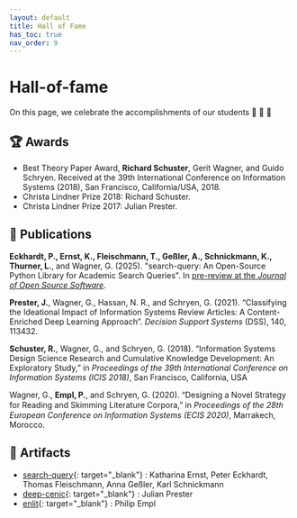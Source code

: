 ```yaml
---
layout: default
title: Hall of Fame
has_toc: true
nav_order: 9
---
```


# Hall-of-fame

On this page, we celebrate the accomplishments of our students 🎉 🍾 🎈

<!-- ## Publication of datasets -->

## 🏆 Awards

- Best Theory Paper Award, **Richard Schuster**, Gerit Wagner, and Guido Schryen. Received at the 39th International Conference on Information Systems (2018), San Francisco, California/USA, 2018.
- Christa Lindner Prize 2018: Richard Schuster.
- Christa Lindner Prize 2017: Julian Prester.

## 📒 Publications

<div class="references">
  <p><strong>Eckhardt, P., Ernst, K., Fleischmann, T., Geßler, A., Schnickmann, K., Thurner, L.</strong>, and Wagner, G. (2025). "search-query: An Open-Source Python Library for Academic Search Queries". In <a href="https://github.com/openjournals/joss-reviews/issues/8558">pre-review at the <em>Journal of Open Source Software</em></a>.</p>
  <p><strong>Prester, J.</strong>, Wagner, G., Hassan, N. R., and Schryen, G. (2021). “Classifying the Ideational Impact of Information Systems Review Articles: A Content-Enriched Deep Learning Approach”. <em>Decision Support Systems</em> (DSS), 140, 113432.</p>
  <p><strong>Schuster, R.</strong>, Wagner, G., and Schryen, G. (2018). “Information Systems Design Science Research and Cumulative Knowledge Development: An Exploratory Study,” in <em>Proceedings of the 39th International Conference on Information Systems (ICIS 2018)</em>, San Francisco, California, USA</p>
  <p>Wagner, G., <strong>Empl, P.</strong>, and Schryen, G. (2020). “Designing a Novel Strategy for Reading and Skimming Literature Corpora,” in <em>Proceedings of the 28tℎ European Conference on Information Systems (ECIS 2020)</em>, Marrakech, Morocco.</p>
</div>

## 💽 Artifacts

- [search-query](https://github.com/CoLRev-Environment/search-query){: target="_blank"} : Katharina Ernst, Peter Eckhardt, Thomas Fleischmann, Anna Geßler, Karl Schnickmann
- [deep-cenic](https://github.com/julianprester/deep-cenic){: target="_blank"} : Julian Prester
- [enlit](https://github.com/geritwagner/enlit){: target="_blank"} : Philip Empl
